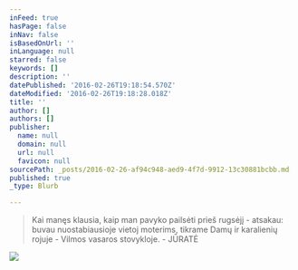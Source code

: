 ```yaml
---
inFeed: true
hasPage: false
inNav: false
isBasedOnUrl: ''
inLanguage: null
starred: false
keywords: []
description: ''
datePublished: '2016-02-26T19:18:54.570Z'
dateModified: '2016-02-26T19:18:28.018Z'
title: ''
author: []
authors: []
publisher:
  name: null
  domain: null
  url: null
  favicon: null
sourcePath: _posts/2016-02-26-af94c948-aed9-4f7d-9912-13c30881bcbb.md
published: true
_type: Blurb

---
```

> Kai manęs klausia, kaip man pavyko pailsėti prieš rugsėjį - atsakau: buvau nuostabiausioje vietoj moterims, tikrame Damų ir karalienių rojuje - Vilmos vasaros stovykloje. - JŪRATĖ

![](https://the-grid-user-content.s3-us-west-2.amazonaws.com/b4dbbcb1-d424-47b4-8a84-b5f471e8b1b5.jpg)